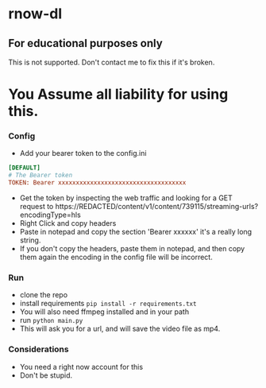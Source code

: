 # rnow-dl

## For educational purposes only
This is not supported. Don't contact me to fix this if it's broken.

# You Assume all liability for using this.

### Config
- Add your bearer token to the config.ini
```ini
[DEFAULT]
# The Bearer token
TOKEN: Bearer xxxxxxxxxxxxxxxxxxxxxxxxxxxxxxxxxxxx
```

- Get the token by inspecting the web traffic and looking for a GET request to https://REDACTED/content/v1/content/739115/streaming-urls?encodingType=hls
- Right Click and copy headers
- Paste in notepad and copy the section 'Bearer xxxxxx' it's a really long string.
- If you don't copy the headers, paste them in notepad, and then copy them again the encoding in the config file will be incorrect.

### Run
- clone the repo
- install requirements `pip install -r requirements.txt`
- You will also need ffmpeg installed and in your path
- run `python main.py`
- This will ask you for a url, and will save the video file as mp4.

### Considerations
- You need a right now account for this
- Don't be stupid.